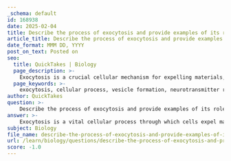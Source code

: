 ```yaml
---
_schema: default
id: 168938
date: 2025-02-04
title: Describe the process of exocytosis and provide examples of its role in neurotransmitter release.
article_title: Describe the process of exocytosis and provide examples of its role in neurotransmitter release.
date_format: MMM DD, YYYY
post_on_text: Posted on
seo:
  title: QuickTakes | Biology
  page_description: >-
    Exocytosis is a crucial cellular mechanism for expelling materials, including neurotransmitters, from cells, facilitating communication between neurons and regulating various physiological functions.
  page_keywords: >-
    exocytosis, cellular process, vesicle formation, neurotransmitter release, vesicle fusion, calcium ions, synaptic vesicles, action potential, signal transmission, hormone secretion, cell membrane repair
author: QuickTakes
question: >-
    Describe the process of exocytosis and provide examples of its role in neurotransmitter release.
answer: >-
    Exocytosis is a vital cellular process through which cells expel materials from their interior to the external environment. This mechanism is particularly important for the release of large molecules that cannot pass through the cell membrane via simple diffusion or transport proteins. The process involves several key steps:\n\n1. **Vesicle Formation**: Materials intended for export are packaged into vesicles, which are small membrane-bound sacs formed from the cell's internal membranes.\n\n2. **Vesicle Transport**: The vesicles are transported to the plasma membrane, often along the cytoskeleton, which acts as a railway system within the cell.\n\n3. **Vesicle Fusion**: Once the vesicles reach the plasma membrane, they fuse with it. This fusion is facilitated by specific proteins that help the vesicle membrane merge with the cell membrane.\n\n4. **Release of Contents**: After fusion, the contents of the vesicle are released into the extracellular space. This release can include various substances, such as hormones, enzymes, or neurotransmitters.\n\n### Role in Neurotransmitter Release\n\nExocytosis plays a crucial role in neurotransmitter release, which is essential for communication between neurons. Here’s how it works in this context:\n\n- **Action Potential**: When a nerve impulse (action potential) reaches the axon terminal of a neuron, it triggers the opening of voltage-gated calcium channels. Calcium ions (Ca²⁺) flow into the neuron.\n\n- **Vesicle Mobilization**: The influx of calcium ions stimulates synaptic vesicles, which contain neurotransmitters, to move toward the plasma membrane.\n\n- **Fusion and Release**: The vesicles then fuse with the plasma membrane through the process of exocytosis, releasing neurotransmitters into the synaptic cleft—the small gap between neurons.\n\n- **Signal Transmission**: The released neurotransmitters bind to receptors on the postsynaptic neuron, leading to the continuation of the nerve signal.\n\n### Importance of Exocytosis\n\nExocytosis is not only critical for neurotransmitter release but also serves several other important functions:\n\n- **Hormone Secretion**: Endocrine cells utilize exocytosis to release hormones into the bloodstream, which regulate various physiological processes.\n\n- **Cell Membrane Repair**: The process contributes to the repair and maintenance of the plasma membrane by adding new membrane components.\n\n- **Regulation of Cellular Environment**: By expelling waste and excess materials, exocytosis helps maintain the internal environment of the cell, ensuring optimal conditions for cellular function.\n\nIn summary, exocytosis is an energy-dependent process essential for transporting large molecules out of the cell, playing a significant role in communication, regulation, and cellular maintenance.
subject: Biology
file_name: describe-the-process-of-exocytosis-and-provide-examples-of-its-role-in-neurotransmitter-release.md
url: /learn/biology/questions/describe-the-process-of-exocytosis-and-provide-examples-of-its-role-in-neurotransmitter-release
score: -1.0
---
```


&nbsp;